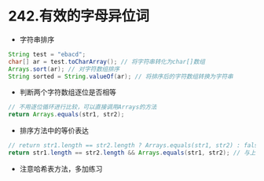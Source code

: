 # 242.有效的字母异位词
* 字符串排序
```java
String test = "ebacd";
char[] ar = test.toCharArray(); // 将字符串转化为char[]数组
Arrays.sort(ar); // 对字符数组排序
String sorted = String.valueOf(ar); // 将排序后的字符数组转换为字符串
```

* 判断两个字符数组逐位是否相等
```java
// 不用逐位循环进行比较，可以直接调用Arrays的方法
return Arrays.equals(str1, str2);
```

* 排序方法中的等价表达
```java
// return str1.length == str2.length ? Arrays.equals(str1, str2) : false;
return str1.length == str2.length && Arrays.equals(str1, str2); // 与上述语句等价
```

* 注意哈希表方法，多加练习